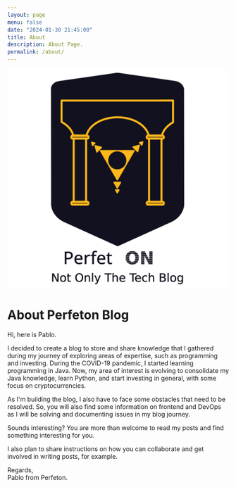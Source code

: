 ```yaml
---
layout: page
menu: false
date: "2024-01-30 21:45:00"
title: About
description: About Page.
permalink: /about/
---
```


<div class="about-img"><img  src="/assets/img/perfeton_logo_full_dark_text.svg" alt="Perfeton" width="500"></div>

# About Perfeton Blog

Hi, here is Pablo.

I decided to create a blog to store and share knowledge that I gathered during my journey of exploring areas of expertise, such as programming and investing. During the COVID-19 pandemic, I started learning programming in Java. Now, my area of interest is evolving to consolidate my Java knowledge, learn Python, and start investing in general, with some focus on cryptocurrencies.

As I'm building the blog, I also have to face some obstacles that need to be resolved. So, you will also find some information on frontend and DevOps as I will be solving and documenting issues in my blog journey.

Sounds interesting? You are more than welcome to read my posts and find something interesting for you.

I also plan to share instructions on how you can collaborate and get involved in writing posts, for example.

Regards,\
Pablo from Perfeton.
